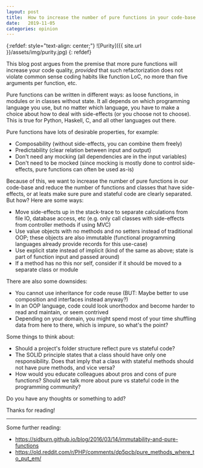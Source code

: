```yaml
---
layout: post
title:  How to increase the number of pure functions in your code-base
date:   2019-11-05
categories: opinion
---
```


{:refdef: style="text-align: center;"}
![Purity]({{ site.url }}/assets/img/purity.jpg)
{: refdef}

This blog post argues from the premise that more pure functions will increase your code quality, _provided_ that such refactorization does not violate common sense coding habits like function LoC, no more than five arguments per function, etc.

Pure functions can be written in different ways: as loose functions, in modules or in classes without state. It all depends on which programming language you use, but no matter which language, you have to make a choice about how to deal with side-effects (or you choose not to choose). This is true for Python, Haskell, C, and all other languages out there.

Pure functions have lots of desirable properties, for example:

* Composability (without side-effects, you can combine them freely)
* Predictability (clear relation between input and output)
* Don't need any mocking (all dependencies are in the input variables)
* Don't need to be mocked (since mocking is mostly done to control side-effects, pure functions can often be used as-is)

Because of this, we want to increase the number of pure functions in our code-base and reduce the number of functions and classes that have side-effects, or at leats make sure pure and stateful code are clearly separated. But how? Here are some ways:

* Move side-effects up in the stack-trace to separate calculations from file IO, database access, etc (e.g. only call classes with side-effects from controller methods if using MVC)
* Use value objects with no methods and no setters instead of traditional OOP; these objects are also immutable (functional programming languages already provide records for this use-case)
* Use explicit state instead of implicit (kind of the same as above; state is part of function input and passed around)
* If a method has no this nor self, consider if it should be moved to a separate class or module

There are also some downsides:

* You cannot use inheritance for code reuse (BUT: Maybe better to use composition and interfaces instead anyway?)
* In an OOP language, code could look unorthodox and become harder to read and maintain, or seem contrived
* Depending on your domain, you might spend most of your time shuffling data from here to there, which is impure, so what's the point?

Some things to think about:

* Should a project's folder structure reflect pure vs stateful code?
* The SOLID principle states that a class should have only one responsibility. Does that imply that a class with stateful methods should not have pure methods, and vice versa?
* How would you educate colleagues about pros and cons of pure functions? Should we talk more about pure vs stateful code in the programming community?

Do you have any thoughts or something to add?

Thanks for reading!

---

Some further reading:

* https://sidburn.github.io/blog/2016/03/14/immutability-and-pure-functions
* https://old.reddit.com/r/PHP/comments/dp5pcb/pure_methods_where_to_put_em/
